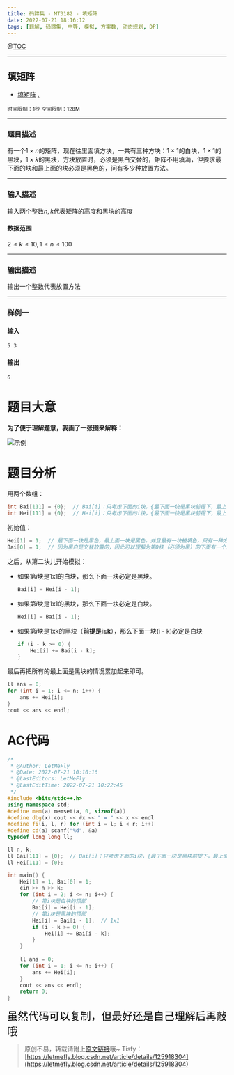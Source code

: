 ```yaml
---
title: 码蹄集 - MT3182 - 填矩阵
date: 2022-07-21 18:16:12
tags: [题解, 码蹄集, 中等, 模拟, 方案数, 动态规划, DP]
---
```


@[TOC](传送门)


---


## 填矩阵
+ <a href="https://matiji.net/exam/brushquestion/182/3846/4C6668FEB8CFD6520DE73B365B31D1A4"> 填矩阵</a> <a href="https://matiji.net/exam/dohomework/1284/4">.</a>

<small>时间限制：1秒</small>
<small>空间限制：128M</small>



---



### 题目描述

有一个$1\times n$的矩阵，现在往里面填方块，一共有三种方块：$1\times 1$的白块，$1\times 1$的黑块，$1\times k$的黑块，方块放置时，必须是黑白交替的，矩阵不用填满，但要求最下面的块和最上面的块必须是黑色的，问有多少种放置方法。
​


---

### 输入描述



输入两个整数$n,k$代表矩阵的高度和黑块的高度

#### 数据范围

$2≤k≤10,1≤n≤100$

---


### 输出描述

输出一个整数代表放置方法



---


### 样例一

#### 输入

```
5 3
```

#### 输出

```
6
```

# 题目大意

**为了便于理解题意，我画了一张图来解释：**

![示例](https://cors.tisfy.eu.org/https://img-blog.csdnimg.cn/291c41e010444833ad335c2b9d9bac30.jpeg#pic_center)

# 题目分析

用两个数组：

```cpp
int Bai[111] = {0};  // Bai[i]：只考虑下面的i块，{最下面一块是黑块前提下，最上面一块是**白**块}的方案数
int Hei[111] = {0};  // Hei[i]：只考虑下面的i块，{最下面一块是黑块前提下，最上面一块是**黑**块}的方案数
```

初始值：

```cpp
Hei[1] = 1;  // 最下面一块是黑色，最上面一块是黑色，并且最有一块被填色，只有一种方法，就是只放置一个1x1的黑块
Bai[0] = 1;  // 因为黑白是交替放置的，因此可以理解为第0块（必须为黑）的下面有一个虚拟的白块
```

之后，从第二块儿开始模拟：

+ 如果第$i$块是1x1的白块，那么下面一块必定是黑块。
   ```cpp
   Bai[i] = Hei[i - 1];
   ```
+ 如果第$i$块是1x1的黑块，那么下面一块必定是白块。
   ```cpp
   Hei[i] = Bai[i - 1];
   ```
+ 如果第$i$块是1xk的黑块（**前提是i≥k**），那么下面一块(i - k)必定是白块
   ```cpp
   if (i - k >= 0) {
       Hei[i] += Bai[i - k];
   }
   ```


最后再把所有的最上面是黑块的情况累加起来即可。

```cpp
ll ans = 0;
for (int i = 1; i <= n; i++) {
    ans += Hei[i];
}
cout << ans << endl;
```

# AC代码

```cpp
/*
 * @Author: LetMeFly
 * @Date: 2022-07-21 10:10:16
 * @LastEditors: LetMeFly
 * @LastEditTime: 2022-07-21 10:22:45
 */
#include <bits/stdc++.h>
using namespace std;
#define mem(a) memset(a, 0, sizeof(a))
#define dbg(x) cout << #x << " = " << x << endl
#define fi(i, l, r) for (int i = l; i < r; i++)
#define cd(a) scanf("%d", &a)
typedef long long ll;

ll n, k;
ll Bai[111] = {0};  // Bai[i]：只考虑下面的i块，{最下面一块是黑块前提下，最上面一块是白块}的方案数
ll Hei[111] = {0};

int main() {
    Hei[1] = 1, Bai[0] = 1;
    cin >> n >> k;
    for (int i = 2; i <= n; i++) {
        // 第i块是白块的顶部
        Bai[i] = Hei[i - 1];
        // 第i块是黑块的顶部
        Hei[i] = Bai[i - 1];  // 1x1
        if (i - k >= 0) {
            Hei[i] += Bai[i - k];
        }
    }
    
    ll ans = 0;
    for (int i = 1; i <= n; i++) {
        ans += Hei[i];
    }
    cout << ans << endl;
    return 0;
}
```

<font color="black" face="楷体" size="5px">虽然代码可以复制，但最好还是自己理解后再敲哦</font>

<!-- <font color="black" face="楷体" size="5px">每周提前更新菁英班周赛题解，点关注，不迷路</font> -->

>原创不易，转载请附上[原文链接](https://blog.letmefly.xyz/2022/07/21/MaTiJi%20-%20MT3182%20-%20%E5%A1%AB%E7%9F%A9%E9%98%B5/)哦~
>Tisfy：[https://letmefly.blog.csdn.net/article/details/125918304](https://letmefly.blog.csdn.net/article/details/125918304)